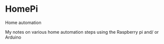 # HomePi

Home automation


My notes on various home automation steps using the Raspberry pi and/ or Arduino

